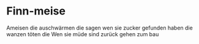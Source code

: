 # Finn-meise
Ameisen die auschwärmen die sagen wen sie zucker gefunden haben die wanzen töten die Wen sie müde sind zurück gehen zum bau 
